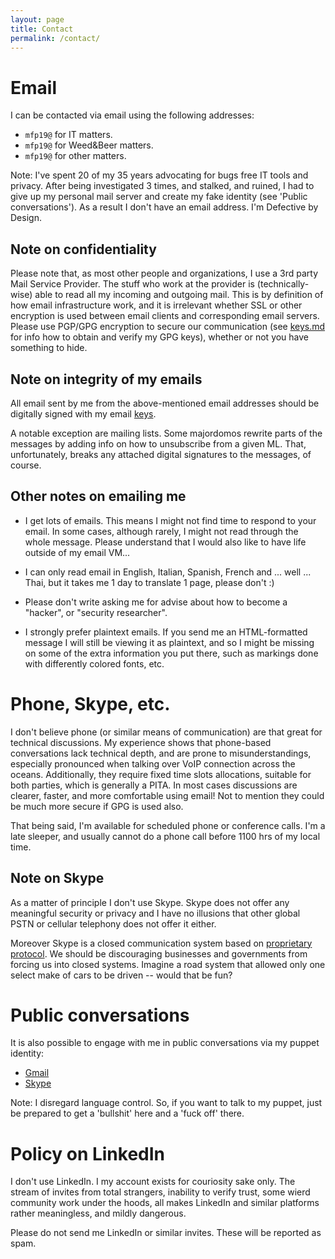 ```yaml
---
layout: page
title: Contact
permalink: /contact/
---
```


Email
======

I can be contacted via email using the following addresses:

* `mfp19@` for IT matters.
* `mfp19@` for Weed&Beer matters.
* `mfp19@` for other matters.

Note: I've spent 20 of my 35 years advocating for bugs free IT tools and privacy.
After being investigated 3 times, and stalked, and ruined, I had to give up
my personal mail server and create my fake identity (see 'Public conversations').
As a result I don't have an email address.
I'm Defective by Design.

Note on confidentiality
------------------------

Please note that, as most other people and organizations, I use a 3rd party
Mail Service Provider. The stuff who work at the provider is (technically-wise)
able to read all my incoming and outgoing mail. This is by definition of how
email infrastructure work, and it is irrelevant whether SSL or other encryption
is used between email clients and corresponding email servers. 
Please use PGP/GPG encryption to secure our communication (see [keys.md](/keys/) 
for info how to obtain and verify my GPG keys), whether or not you have 
something to hide.

Note on integrity of my emails
-------------------------------

All email sent by me from the above-mentioned email addresses should be
digitally signed with my email [keys](/keys/).

A notable exception are mailing lists. Some majordomos rewrite parts of the messages by
adding info on how to unsubscribe from a given ML. That, unfortunately, breaks
any attached digital signatures to the messages, of course.


Other notes on emailing me
---------------------------

* I get lots of emails. This means I might not find time to respond to your
email. In some cases, although rarely, I might not read through the whole
message. Please understand that I would also like to have life outside of my
email VM...

* I can only read email in English, Italian, Spanish, French and ... well ... 
Thai, but it takes me 1 day to translate 1 page, please don't :)

* Please don't write asking me for advise about how to become a "hacker", or
"security researcher".

* I strongly prefer plaintext emails. If you send me an HTML-formatted message I
will still be viewing it as plaintext, and so I might be missing on some of the
extra information you put there, such as markings done with differently colored
fonts, etc.


Phone, Skype, etc.
===================

I don't believe phone (or similar means of communication) are that great for
technical discussions. My experience shows that phone-based conversations lack
technical depth, and are prone to misunderstandings, especially pronounced when
talking over VoIP connection across the oceans. Additionally, they require
fixed time slots allocations, suitable for both parties, which is generally a
PITA. In most cases discussions are clearer, faster, and more comfortable using
email! Not to mention they could be much more secure if GPG is used also.

That being said, I'm available for scheduled phone or conference calls. 
I'm a late sleeper, and usually cannot do a phone call before 1100 hrs of my local time.

Note on Skype
--------------

As a matter of principle I don't use Skype. Skype does not offer any meaningful 
security or privacy and I have no illusions that other global PSTN or cellular telephony does
not offer it either.

Moreover Skype is a closed communication system 
based on [proprietary protocol](http://en.wikipedia.org/wiki/Skype_protocol).
We should be discouraging businesses and governments from forcing us into
closed systems. Imagine a road system that allowed only one select make of cars
to be driven -- would that be fun?


Public conversations
=====================

It is also possible to engage with me in public conversations via my puppet identity:

* [Gmail](michele.favarapedarsi@gmail.com)
* [Skype](michele.favarapedarsi)

Note: I disregard language control. So, if you want to talk to my puppet,
just be prepared to get a 'bullshit' here and a 'fuck off' there.

Policy on LinkedIn
===================

I don't use LinkedIn. I my account exists for couriosity sake only. The
stream of invites from total strangers, inability to verify trust,
some wierd community work under the hoods, all makes
LinkedIn and similar platforms rather meaningless, and mildly dangerous.

Please do not send me LinkedIn or similar invites. These will be reported as
spam.
